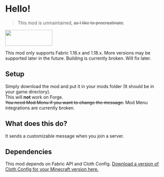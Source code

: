 # Hello!

> This mod is unmaintained, ~~as I like to procrastinate~~.

<a href="https://www.curseforge.com/minecraft/mc-mods/fabric-api" rel="nofollow"><strong><img src="https://i.imgur.com/Ol1Tcf8.png" alt="" width="149" height="50"></strong></a>

This mod only supports Fabric 1.16.x and 1.18.x. More versions may be supported later in the future.
Building is currently broken. Will fix later.

## Setup
Simply download the mod and put it in your mods folder (It should be in your game directory).  
This will **not** work on Forge.  
~~You need Mod Menu if you want to change the message.~~
Mod Menu integrations are currently broken.

## What does this do?
It sends a customizable message when you join a server.

## Dependencies
This mod depends on Fabric API and Cloth Config.
[Download a version of Cloth Config for your Minecraft version here.](https://www.curseforge.com/minecraft/mc-mods/cloth-config/)
